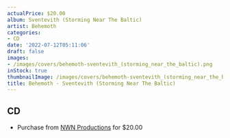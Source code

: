 ```yaml
---
actualPrice: $20.00
album: Sventevith (Storming Near The Baltic)
artist: Behemoth
categories:
- CD
date: '2022-07-12T05:11:06'
draft: false
images:
- /images/covers/behemoth-sventevith_(storming_near_the_baltic).png
inStock: true
thumbnailImage: /images/covers/behemoth-sventevith_(storming_near_the_baltic)-thumb.png
title: Behemoth - Sventevith (Storming Near The Baltic)
---
```


## CD
* Purchase from [NWN Productions](http://shop.nwnprod.com/index.php?route=product/product&path=93&product_id=25287&sort=pd.name&order=ASC) for $20.00
